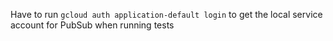 Have to run `gcloud auth application-default login` to get the local service account for PubSub when running tests